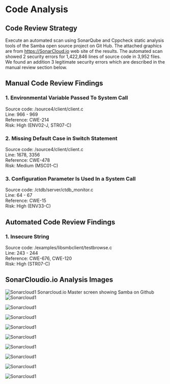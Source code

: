 # Code Analysis

## Code Review Strategy

Execute an automated scan using SonarQube and Cppcheck static analysis tools of the Samba open source project on Git Hub.
The attached graphics are from https://SonarCloud.io web site of the results.
The automated scan showed 2 security errors for 1,422,846 lines of source code in 3,952 files.
We found an addition 3 legitimate security errors which are described in the manual review section below.

## Manual Code Review Findings

### 1. Environmental Variable Passed To System Call

Source code: /source4/client/client.c<br/>
Line: 966 - 969<br/>
Reference: CWE-214<br/>
Risk: High (ENV02-J, STR07-C)<br/>

### 2. Missing Default Case in Switch Statement

Source code: /source4/client/client.c<br/> 
Line: 1678, 3356<br/> 
Reference: CWE-478<br/>
Risk: Medium (MSC01-C)<br/>

### 3. Configuration Parameter Is Used In a System Call

Source code: /ctdb/server/ctdb_monitor.c<br/> 
Line: 64 - 67<br/>
Reference: CWE-15<br/>
Risk: High (ENV33-C)<br/>

## Automated Code Review Findings

### 1. Insecure String 

Source code: /examples/libsmbclient/testbrowse.c<br/> 
Line: 243 - 244<br/>
Reference: CWE-676, CWE-120<br/>
Risk: High (STR07-C)<br/>

## SonarCloudio.io Analysis Images
![Sonarcloud1](https://github.com/nvolenec-uno/CYBR8420-18FA-TeamPUVW/blob/master/include/scloud1.png)
Sonarcloud.io Master screen showing Samba on Github
![Sonarcloud1](https://github.com/nvolenec-uno/CYBR8420-18FA-TeamPUVW/blob/master/include/scloud2.png)

![Sonarcloud1](https://github.com/nvolenec-uno/CYBR8420-18FA-TeamPUVW/blob/master/include/scloud3.png)

![Sonarcloud1](https://github.com/nvolenec-uno/CYBR8420-18FA-TeamPUVW/blob/master/include/scloud4.png)

![Sonarcloud1](https://github.com/nvolenec-uno/CYBR8420-18FA-TeamPUVW/blob/master/include/scloud5.png)

![Sonarcloud1](https://github.com/nvolenec-uno/CYBR8420-18FA-TeamPUVW/blob/master/include/scloud6.png)

![Sonarcloud1](https://github.com/nvolenec-uno/CYBR8420-18FA-TeamPUVW/blob/master/include/scloud7.png)

![Sonarcloud1](https://github.com/nvolenec-uno/CYBR8420-18FA-TeamPUVW/blob/master/include/scloud8.png)

![Sonarcloud1](https://github.com/nvolenec-uno/CYBR8420-18FA-TeamPUVW/blob/master/include/scloud9.png)

![Sonarcloud1](https://github.com/nvolenec-uno/CYBR8420-18FA-TeamPUVW/blob/master/include/scloud10.png)

